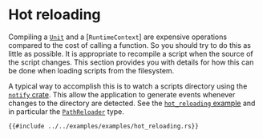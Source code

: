 # Hot reloading

Compiling a [`Unit`] and a [`RuntimeContext`] are expensive operations compared
to the cost of calling a function. So you should try to do this as little as
possible. It is appropriate to recompile a script when the source of the script
changes. This section provides you with details for how this can be done when
loading scripts from the filesystem.

A typical way to accomplish this is to watch a scripts directory using the
[`notify` crate]. This allow the application to generate events whenever changes
to the directory are detected. See the [`hot_reloading` example] and in
particular the [`PathReloader`] type.

```
{{#include ../../examples/examples/hot_reloading.rs}}
```

[`notify` crate]: https://docs.rs/notify
[`Unit`]: https://docs.rs/rune/latest/rune/runtime/unit/struct.Unit.html
[`hot_reloading` example]: https://github.com/rune-rs/rune/blob/main/examples/examples/hot_reloading.rs
[`PathReloader`]: https://github.com/rune-rs/rune/blob/main/examples/examples/hot_reloading/path_reloader.rs

